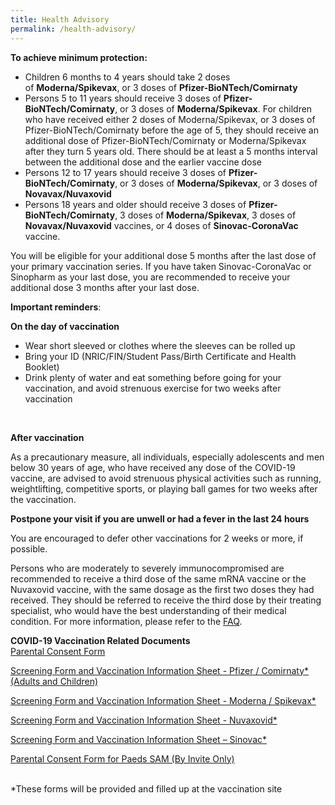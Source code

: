 ```yaml
---
title: Health Advisory
permalink: /health-advisory/
---
```

**To achieve minimum protection:**

- Children 6 months to 4 years should take 2 doses
of&nbsp;**Moderna/Spikevax**, or 3 doses of **Pfizer-BioNTech/Comirnaty**
- Persons 5 to 11 years should receive 3 doses of **Pfizer-BioNTech/Comirnaty**, or 3 doses of **Moderna/Spikevax**. For children who have received either 2 doses of Moderna/Spikevax, or 3 doses of Pfizer-BioNTech/Comirnaty before the age of 5, they should receive an additional dose of Pfizer-BioNTech/Comirnaty or Moderna/Spikevax after they turn 5 years old. There should be at least a 5 months interval between the additional dose and the earlier vaccine dose
- Persons 12 to 17 years should receive 3 doses of **Pfizer-BioNTech/Comirnaty**, or 3 doses of **Moderna/Spikevax**, or 3 doses of **Novavax/Nuvaxovid**
- Persons 18 years and older should receive 3 doses of **Pfizer-BioNTech/Comirnaty**, 3 doses of **Moderna/Spikevax**, 3 doses of **Novavax/Nuvaxovid** vaccines, or 4 doses of **Sinovac-CoronaVac** vaccine.

You will be eligible for your additional dose 5 months after the last dose of your primary vaccination series. If you have taken Sinovac-CoronaVac or Sinopharm as your last dose, you are recommended to receive your additional dose 3 months after your last dose.

**Important reminders**:

**On the day of vaccination**

* Wear short sleeved or clothes where the sleeves can be rolled up
* Bring your ID (NRIC/FIN/Student Pass/Birth Certificate and Health Booklet)
* Drink plenty of water and eat something before going for your vaccination, and avoid strenuous exercise for two weeks after vaccination
<br>

**After vaccination**

As a precautionary measure, all individuals, especially adolescents and men below 30 years of age, who have received any dose of the COVID-19 vaccine, are advised to avoid strenuous physical activities such as running, weightlifting, competitive sports, or playing ball games for two weeks after the vaccination.
 <br>

**Postpone your visit if you are unwell or had a fever in the last 24 hours**

You are encouraged to defer other vaccinations for 2 weeks or more, if possible.


Persons who are moderately to severely immunocompromised are recommended to receive a third dose of the same mRNA vaccine or the Nuvaxovid vaccine, with the same dosage as the first two doses they had received. They should be referred to receive the third dose by their treating specialist, who would have the best understanding of their medical condition. For more information, please refer to the [FAQ](https://www.moh.gov.sg/covid-19/vaccination/faqs-on-general-vaccine-recommendations).
 <br>
 
 **COVID-19 Vaccination Related Documents**<br>
 [Parental Consent Form](https://go.gov.sg/parcf) <br>
 
[Screening Form and Vaccination Information Sheet - Pfizer / Comirnaty*(Adults and Children)](http://go.gov.sg/visp)<br>

 [Screening Form and Vaccination Information Sheet - Moderna / Spikevax*](https://go.gov.sg/vism)<br>
 
 [Screening Form and Vaccination Information Sheet - Nuvaxovid*](https://go.gov.sg/visn)<br>
 
 [Screening Form and Vaccination Information Sheet – Sinovac*](https://go.gov.sg/viss)<br>
 
 [Parental Consent Form for Paeds SAM (By Invite Only)](https://go.gov.sg/sampcfv2)<br><br>
 
  *These forms will be provided and filled up at the vaccination site